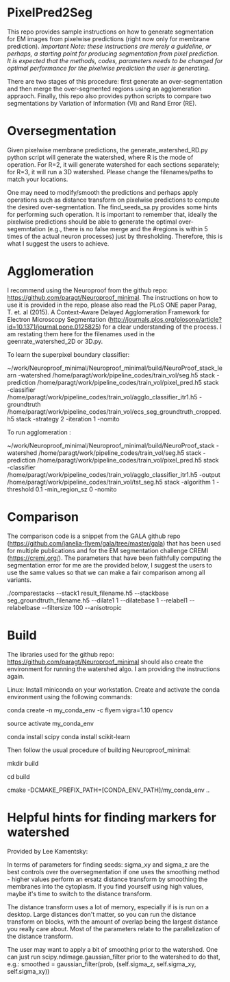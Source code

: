 # PixelPred2Seg

This repo provides sample instructions on how to generate segmentation for EM images from pixelwise predictions (right now only for membrane prediction). *Important Note: these instructions are merely a guideline, or perhaps, a starting point for producing segmentation from pixel prediction. It is expected that the methods, codes, parameters needs to be changed for optimal performance for the pixelwise prediction the user is generating.*

There are two stages of this procedure: first generate an over-segmentation and then merge the over-segmented regions using an agglomeration appraoch. Finally, this repo also provides python scripts to compare two segmentations by Variation of Information (VI) and Rand Error (RE).

# Oversegmentation

Given pixelwise membrane predictions, the generate_watershed_RD.py python script will generate the watershed, where R is the mode of operation. For R=2, it will generate watershed for each sections separately; for R=3, it will run a 3D watershed. Please change the filenames/paths to match your locations.

One may need to modify/smooth the predictions and perhaps apply operations such as distance transform on pixelwise predictions to compute the desired over-segmentation. The find_seeds_sa.py provides some hints for performing such operation. It is important to remember that, ideally the pixelwise predictions should be able to generate the optimal over-segemntation (e.g., there is no false merge and the #regions is within 5 times of the actual neuron processes) just by thresholding. Therefore, this is what I suggest the users to achieve.


# Agglomeration

I recommend using the Neuroproof from the github repo: https://github.com/paragt/Neuroproof_minimal. The instructions on how to use it is provided in the repo, please also read the PLoS ONE paper Parag, T. et. al (2015). A Context-Aware Delayed Agglomeration Framework for Electron Microscopy Segmentation (http://journals.plos.org/plosone/article?id=10.1371/journal.pone.0125825) for a clear understanding of the process. I am restating them here for the filenames used in the geenrate_watershed_2D or 3D.py. 

To learn the superpixel boundary classifier: 

~/work/Neuroproof_minimal/Neuroproof_minimal/build/NeuroProof_stack_learn -watershed /home/paragt/work/pipeline_codes/train_vol/seg.h5  stack -prediction /home/paragt/work/pipeline_codes/train_vol/pixel_pred.h5  stack -classifier /home/paragt/work/pipeline_codes/train_vol/agglo_classifier_itr1.h5  -groundtruth /home/paragt/work/pipeline_codes/train_vol/ecs_seg_groundtruth_cropped.h5  stack -strategy 2  -iteration 1 -nomito 

To run agglomeration :

~/work/Neuroproof_minimal/Neuroproof_minimal/build/NeuroProof_stack -watershed /home/paragt/work/pipeline_codes/train_vol/seg.h5  stack -prediction /home/paragt/work/pipeline_codes/train_vol/pixel_pred.h5  stack -classifier /home/paragt/work/pipeline_codes/train_vol/agglo_classifier_itr1.h5  -output /home/paragt/work/pipeline_codes/train_vol/tst_seg.h5 stack -algorithm 1  -threshold 0.1 -min_region_sz 0 -nomito

# Comparison

The comparison code is a snippet from the GALA github repo (https://github.com/janelia-flyem/gala/tree/master/gala) that has been used for multiple publications and for the EM segmentation challenge CREMI (https://cremi.org/). The parameters that have been faithfully computing the segmentation error for me are the provided below, I suggest the users to use the same values so that we can make a fair comparison among all variants. 

 ./comparestacks --stack1 result_filename.h5  --stackbase seg_groundtruth_filename.h5 --dilate1 1 --dilatebase 1 --relabel1 --relabelbase --filtersize 100 --anisotropic


# Build

The libraries used for the github repo: https://github.com/paragt/Neuroproof_minimal should also create the environment for running the watershed algo. I am providing the instructions again.

Linux: Install miniconda on your workstation. Create and activate the conda environment using the following commands:

  conda create -n my_conda_env -c flyem vigra=1.10 opencv 

  source activate my_conda_env
  
  conda install scipy
  conda install scikit-learn

Then follow the usual procedure of building Neuroproof_minimal:

  mkdir build
 
  cd build

  cmake -DCMAKE_PREFIX_PATH=[CONDA_ENV_PATH]/my_conda_env ..

 
  
  
  
# Helpful hints for finding markers for watershed

Provided by Lee Kamentsky:

In terms of parameters for finding seeds:
sigma_xy and sigma_z are the best controls over the oversegmentation if one uses the smoothing method - higher values perform an ersatz distance transform by smoothing the membranes into the cytoplasm. If you find yourself using high values, maybe it's time to switch to the distance transform.

The distance transform uses a lot of memory, especially if is is run on a desktop. Large distances don't matter, so you can run the distance transform on blocks, with the amount of overlap being the largest distance you really care about. Most of the parameters relate to the parallelization of the distance transform.

The user may want to apply a bit of smoothing prior to the watershed. One can just run scipy.ndimage.gaussian_filter prior to the watershed to do that, e.g.: smoothed = gaussian_filter(prob, (self.sigma_z, self.sigma_xy, self.sigma_xy))

